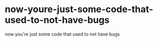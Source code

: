 # now-youre-just-some-code-that-used-to-not-have-bugs
now you're just some code that used to not have bugs
